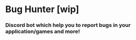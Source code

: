 # Bug Hunter [wip]

### Discord bot which help you to report bugs in your application/games and more!